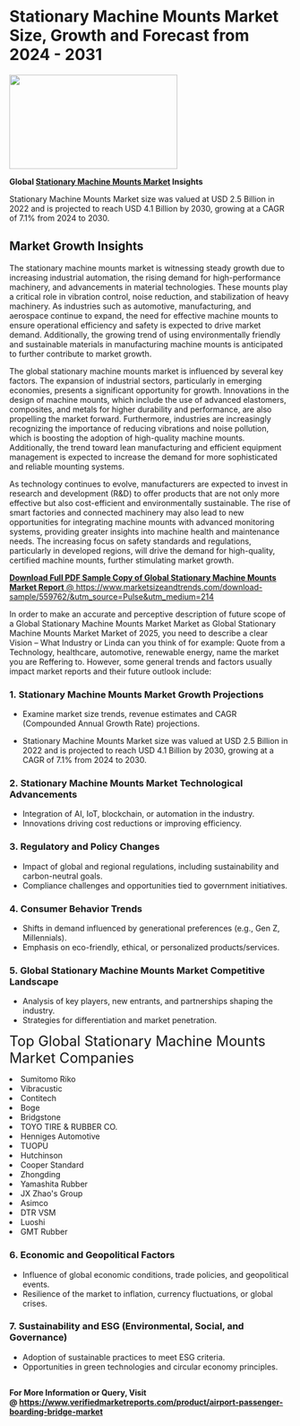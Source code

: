 <H1>Stationary Machine Mounts Market Size, Growth and Forecast from 2024 - 2031</H1><img class="aligncenter size-medium wp-image-584254" src="https://thirdeyenews.in/wp-content/uploads/2024/09/Global-Market-Research-300x168.jpeg" alt="" width="300" height="168" /><p><strong>Global&nbsp;<a href="https://www.marketsizeandtrends.com/download-sample/559762/&amp;utm_source=Pulse&amp;utm_medium=214">Stationary Machine Mounts Market</a> Insights</strong></p><p>Stationary Machine Mounts Market size was valued at USD 2.5 Billion in 2022 and is projected to reach USD 4.1 Billion by 2030, growing at a CAGR of 7.1% from 2024 to 2030.</p><p><h2>Market Growth Insights</h2> <p>The stationary machine mounts market is witnessing steady growth due to increasing industrial automation, the rising demand for high-performance machinery, and advancements in material technologies. These mounts play a critical role in vibration control, noise reduction, and stabilization of heavy machinery. As industries such as automotive, manufacturing, and aerospace continue to expand, the need for effective machine mounts to ensure operational efficiency and safety is expected to drive market demand. Additionally, the growing trend of using environmentally friendly and sustainable materials in manufacturing machine mounts is anticipated to further contribute to market growth.</p> <p><a href="#"></a></p> <p>The global stationary machine mounts market is influenced by several key factors. The expansion of industrial sectors, particularly in emerging economies, presents a significant opportunity for growth. Innovations in the design of machine mounts, which include the use of advanced elastomers, composites, and metals for higher durability and performance, are also propelling the market forward. Furthermore, industries are increasingly recognizing the importance of reducing vibrations and noise pollution, which is boosting the adoption of high-quality machine mounts. Additionally, the trend toward lean manufacturing and efficient equipment management is expected to increase the demand for more sophisticated and reliable mounting systems.</p> <p>As technology continues to evolve, manufacturers are expected to invest in research and development (R&D) to offer products that are not only more effective but also cost-efficient and environmentally sustainable. The rise of smart factories and connected machinery may also lead to new opportunities for integrating machine mounts with advanced monitoring systems, providing greater insights into machine health and maintenance needs. The increasing focus on safety standards and regulations, particularly in developed regions, will drive the demand for high-quality, certified machine mounts, further stimulating market growth.</p> <p><a href="#"></p><p><span class=""><strong>Download Full PDF Sample Copy of Global Stationary Machine Mounts Market Report</strong> @ <a href="https://www.marketsizeandtrends.com/download-sample/559762/&amp;utm_source=Pulse&amp;utm_medium=214" target="_blank">https://www.marketsizeandtrends.com/download-sample/559762/&amp;utm_source=Pulse&amp;utm_medium=214</a></span></p><p>In order to make an accurate and perceptive description of future scope of a Global&nbsp;Stationary Machine Mounts Market Market as Global&nbsp;Stationary Machine Mounts Market Market of 2025, you need to describe a clear Vision &ndash; What Industry or Linda can you think of for example: Quote from a Technology, healthcare, automotive, renewable energy, name the market you are Reffering to. However, some general trends and factors usually impact market reports and their future outlook include:</p><h3>1.&nbsp;<strong>Stationary Machine Mounts Market Growth Projections</strong></h3><ul><li>Examine market size trends, revenue estimates and CAGR (Compounded Annual Growth Rate) projections.</li><li><p>Stationary Machine Mounts Market size was valued at USD 2.5 Billion in 2022 and is projected to reach USD 4.1 Billion by 2030, growing at a CAGR of 7.1% from 2024 to 2030.</p></li></ul><h3>2.&nbsp;<strong>Stationary Machine Mounts Market Technological Advancements</strong></h3><ul><li>Integration of AI, IoT, blockchain, or automation in the industry.</li><li>Innovations driving cost reductions or improving efficiency.</li></ul><h3>3.&nbsp;<strong>Regulatory and Policy Changes</strong></h3><ul><li>Impact of global and regional regulations, including sustainability and carbon-neutral goals.</li><li>Compliance challenges and opportunities tied to government initiatives.</li></ul><h3>4.&nbsp;<strong>Consumer Behavior Trends</strong></h3><ul><li>Shifts in demand influenced by generational preferences (e.g., Gen Z, Millennials).</li><li>Emphasis on eco-friendly, ethical, or personalized products/services.</li></ul><h3>5.&nbsp;<strong>Global Stationary Machine Mounts Market Competitive Landscape</strong></h3><ul><li>Analysis of key players, new entrants, and partnerships shaping the industry.</li><li>Strategies for differentiation and market penetration.</li></ul><p data-pm-slice="1 1 []"><span style="color: inherit; font-family: inherit; font-size: 25px;">Top Global Stationary Machine Mounts Market Companies</span></p><div class="" data-test-id=""><p><li>Sumitomo Riko</li><li> Vibracustic</li><li> Contitech</li><li> Boge</li><li> Bridgstone</li><li> TOYO TIRE & RUBBER CO.</li><li> Henniges Automotive</li><li> TUOPU</li><li> Hutchinson</li><li> Cooper Standard</li><li> Zhongding</li><li> Yamashita Rubber</li><li> JX Zhao's Group</li><li> Asimco</li><li> DTR VSM</li><li> Luoshi</li><li> GMT Rubber</li></p></div><h3>6.&nbsp;<strong>Economic and Geopolitical Factors</strong></h3><ul><li>Influence of global economic conditions, trade policies, and geopolitical events.</li><li>Resilience of the market to inflation, currency fluctuations, or global crises.</li></ul><h3>7.&nbsp;<strong>Sustainability and ESG (Environmental, Social, and Governance)</strong></h3><ul><li>Adoption of sustainable practices to meet ESG criteria.</li><li>Opportunities in green technologies and circular economy principles.</li></ul><h2><strong style="font-size: 14px;">For More Information or Query, Visit @&nbsp;</strong><a style="background-color: #ffffff; font-size: 14px;" href="https://www.marketsizeandtrends.com/report/stationary-machine-mounts-market/" target="_blank">https://www.verifiedmarketreports.com/product/airport-passenger-boarding-bridge-market</a></h2>
